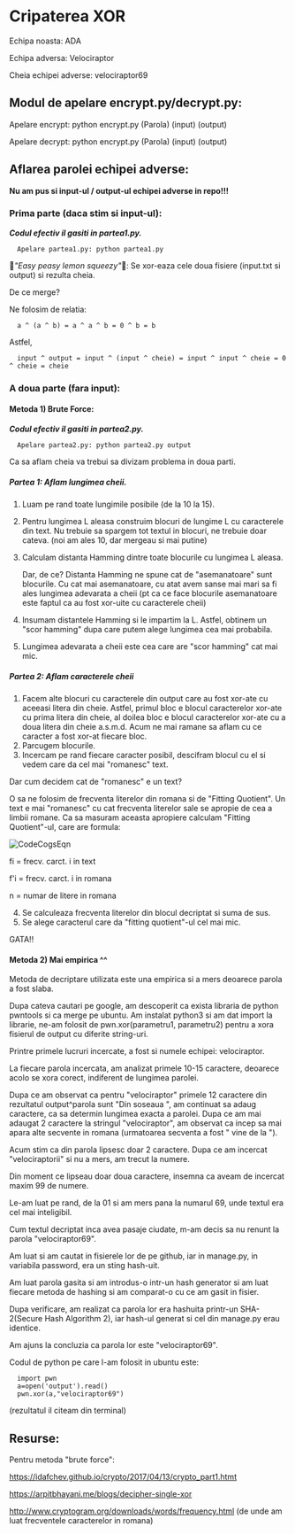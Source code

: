 # Cripaterea XOR
Echipa noasta: ADA

Echipa adversa: Velociraptor

Cheia echipei adverse: velociraptor69

## Modul de apelare encrypt.py/decrypt.py:
Apelare encrypt: python encrypt.py (Parola) (input) (output)

Apelare decrypt: python encrypt.py (Parola) (input) (output)


## Aflarea parolei echipei adverse:

 **Nu am pus si input-ul / output-ul echipei adverse in repo!!!**
 
### Prima parte (daca stim si input-ul): 

***Codul efectiv il gasiti in partea1.py.***

      Apelare partea1.py: python partea1.py

:lemon:_"Easy peasy lemon squeezy"_:lemon:: Se xor-eaza cele doua fisiere (input.txt si output) si rezulta cheia.

De ce merge?

Ne folosim de relatia:

      a ^ (a ^ b) = a ^ a ^ b = 0 ^ b = b 
      
Astfel,

      input ^ output = input ^ (input ^ cheie) = input ^ input ^ cheie = 0 ^ cheie = cheie
  

### A doua parte (fara input): 

#### Metoda 1)    Brute Force: 

***Codul efectiv il gasiti in partea2.py.***

      Apelare partea2.py: python partea2.py output
      
Ca sa aflam cheia va trebui sa divizam problema in doua parti. 

##### Partea 1: Aflam lungimea cheii.
1. Luam pe rand toate lungimile posibile (de la 10 la 15).
2. Pentru lungimea L aleasa construim blocuri de lungime L cu caracterele din text. Nu trebuie sa spargem tot textul in blocuri, ne trebuie doar cateva. (noi am ales 10, dar mergeau si mai putine) 
3. Calculam distanta Hamming dintre toate blocurile cu lungimea L aleasa.

      Dar, de ce? Distanta Hamming ne spune cat de "asemanatoare" sunt blocurile. Cu cat mai asemanatoare, cu atat avem sanse mai mari sa fi ales lungimea adevarata a cheii (pt ca ce  face blocurile asemanatoare este faptul ca au fost xor-uite cu caracterele cheii)
      
4. Insumam distantele Hamming si le impartim la L. Astfel, obtinem un "scor hamming" dupa care putem alege lungimea cea mai probabila.
5. Lungimea adevarata a cheii este cea care are "scor hamming" cat mai mic. 

##### Partea 2: Aflam caracterele cheii
1. Facem alte blocuri cu caracterele din output care au fost xor-ate cu aceeasi litera din cheie. Astfel, primul bloc e blocul caracterelor xor-ate cu prima litera din cheie, al doilea bloc e blocul caracterelor xor-ate cu a doua litera din cheie a.s.m.d. Acum ne mai ramane sa aflam cu ce caracter a fost xor-at fiecare bloc. 
2. Parcugem blocurile.
3. Incercam pe rand fiecare caracter posibil, descifram blocul cu el si vedem care da cel mai "romanesc" text.
      
Dar cum decidem cat de "romanesc" e un text? 
     
O sa ne folosim de frecventa literelor din romana si de "Fitting Quotient". Un text e mai "romanesc" cu cat frecventa literelor sale se apropie de cea a limbii romane. Ca sa masuram aceasta apropiere calculam "Fitting Quotient"-ul, care are formula:

![CodeCogsEqn](https://user-images.githubusercontent.com/95150057/145079205-39b92241-ae0b-4280-b0b6-5885636791ad.gif)

fi  = frecv. carct. i in text

f'i = frecv. carct. i in romana

n   = numar de litere in romana

4. Se calculeaza frecventa literelor din blocul decriptat si suma de sus.
5. Se alege caracterul care da "fitting quotient"-ul cel mai mic.

GATA!!          

#### Metoda 2)  Mai empirica ^^
Metoda de decriptare utilizata este una empirica si a mers deoarece parola a fost slaba.

Dupa cateva cautari pe google, am descoperit ca exista libraria de python pwntools si ca merge pe ubuntu. Am instalat python3 si am dat import la librarie, ne-am folosit de pwn.xor(parametru1, parametru2) pentru a xora fisierul de output cu diferite string-uri.

Printre primele lucruri incercate, a fost si numele echipei: velociraptor.

La fiecare parola incercata, am analizat primele 10-15 caractere, deoarece acolo se xora corect, indiferent de lungimea parolei.

Dupa ce am observat ca pentru "velociraptor" primele 12 caractere din rezultatul output^parola sunt "Din soseaua ", am continuat sa adaug caractere, ca sa determin lungimea exacta a parolei. Dupa ce am mai adaugat 2 caractere la stringul "velociraptor", am observat ca incep sa mai apara alte secvente in romana (urmatoarea secventa a fost " vine de la ").

Acum stim ca din parola lipsesc doar 2 caractere. Dupa ce am incercat "velociraptorii" si nu a mers, am trecut la numere.

Din moment ce lipseau doar doua caractere, insemna ca aveam de incercat maxim 99 de numere.

Le-am luat pe rand, de la 01 si am mers pana la numarul 69, unde textul era cel mai inteligibil.

Cum textul decriptat inca avea pasaje ciudate, m-am decis sa nu renunt la parola "velociraptor69".

Am luat si am cautat in fisierele lor de pe github, iar in manage.py, in variabila password, era un sting hash-uit.

Am luat parola gasita si am introdus-o intr-un hash generator si am luat fiecare metoda de hashing si am comparat-o cu ce am gasit in fisier.

Dupa verificare, am realizat ca parola lor era hashuita printr-un SHA-2(Secure Hash Algorithm 2), iar hash-ul generat si cel din manage.py erau identice.

Am ajuns la concluzia ca parola lor este "velociraptor69".

Codul de python pe care l-am folosit in ubuntu este:

      import pwn
      a=open('output').read()
      pwn.xor(a,"velociraptor69")

(rezultatul il citeam din terminal)

## Resurse:
Pentru metoda "brute force": 

https://idafchev.github.io/crypto/2017/04/13/crypto_part1.htmt 

https://arpitbhayani.me/blogs/decipher-single-xor

http://www.cryptogram.org/downloads/words/frequency.html (de unde am luat frecventele caracterelor in romana)
